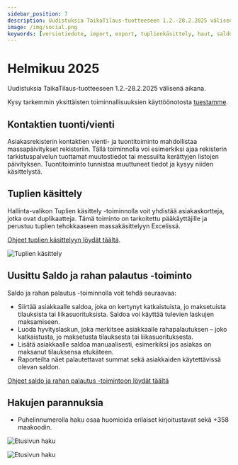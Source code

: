 ```yaml
---
sidebar_position: 7
description: Uudistuksia TaikaTilaus-tuotteeseen 1.2.-28.2.2025 välisenä aikana
image: /img/social.png
keywords: [versiotiedote, import, export, tuplienkäsittely, haut, saldo]
---
```


# Helmikuu 2025

Uudistuksia TaikaTilaus-tuotteeseen 1.2.-28.2.2025 välisenä aikana.

Kysy tarkemmin yksittäisten toiminnallisuuksien käyttöönotosta [tuestamme](https://taikatilaus.freshdesk.com/).

## Kontaktien tuonti/vienti

Asiakasrekisterin kontaktien vienti- ja tuontitoiminto mahdollistaa massapäivitykset rekisteriin. Tällä toiminnolla voi esimerkiksi ajaa rekisterin tarkistuspalvelun tuottamat muutostiedot tai messuilta kerättyjen listojen päivityksen. Tuontitoiminto tunnistaa muuttuneet tiedot ja kysyy niiden käsittelystä.

## Tuplien käsittely

Hallinta-valikon Tuplien käsittely -toiminnolla voit yhdistää asiakaskortteja, jotka ovat duplikaatteja. Tämä toiminto on tarkoitettu pääkäyttäjille ja perustuu tuplien tehokkaaseen massakäsittelyyn Excelissä.

[Ohjeet tuplien käsittelyyn löydät täältä](/docs/ohjeet/yleiset_ominaisuudet/hallinta#tuplien-käsitttely).

![Tuplien käsittely](/img/ohjeet/tuplat.png)

## Uusittu Saldo ja rahan palautus -toiminto

Saldo ja rahan palautus -toiminnolla voit tehdä seuraavaa:
- Siirtää asiakkaalle saldoa, joka on kertynyt katkaistuista, jo maksetuista tilauksista tai liikasuorituksista. Saldoa voi käyttää tulevien laskujen maksamiseen.
- Luoda hyvityslaskun, joka merkitsee asiakkaalle rahapalautuksen – joko katkaistusta, jo maksetusta tilauksesta tai liikasuorituksesta.
- Lisätä asiakkaalle saldoa manuaalisesti, esimerkiksi jos asiakas on maksanut tilauksensa etukäteen.
- Raporteilta näet palautettavat summat sekä asiakkaiden käytettävissä olevan saldon.

[Ohjeet saldo ja rahan palautus -toimintoon löydät täältä](/docs/ohjeet/yleiset_ominaisuudet/saldo)

## Hakujen parannuksia

- Puhelinnumerolla haku osaa huomioida erilaiset kirjoitustavat sekä +358 maakoodin.

![Etusivun haku](/img/versiotiedotteet/haku.png)

![Etusivun haku](/img/versiotiedotteet/haku2.png)